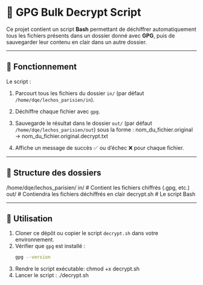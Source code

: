 
# 🔐 GPG Bulk Decrypt Script

Ce projet contient un script **Bash** permettant de déchiffrer automatiquement tous les fichiers présents dans un dossier donné avec **GPG**, puis de sauvegarder leur contenu en clair dans un autre dossier.

---

## 📌 Fonctionnement

Le script :
1. Parcourt tous les fichiers du dossier `in/` (par défaut `/home/dqe/lechos_parisien/in`).
2. Déchiffre chaque fichier avec `gpg`.
3. Sauvegarde le résultat dans le dossier `out/` (par défaut `/home/dqe/lechos_parisien/out`) sous la forme :
nom_du_fichier.original → nom_du_fichier.original.decrypt.txt

4. Affiche un message de succès ✅ ou d’échec ❌ pour chaque fichier.

---

## 📂 Structure des dossiers

/home/dqe/lechos_parisien/
in/ # Contient les fichiers chiffrés (.gpg, etc.)
out/ # Contiendra les fichiers déchiffrés en clair
decrypt.sh # Le script Bash

---


## 🚀 Utilisation

1. Cloner ce dépôt ou copier le script `decrypt.sh` dans votre environnement.
2. Vérifier que `gpg` est installé :
   ```bash
   gpg --version

3. Rendre le script exécutable: chmod +x decrypt.sh
4. Lancer le script : ./decrypt.sh


   
